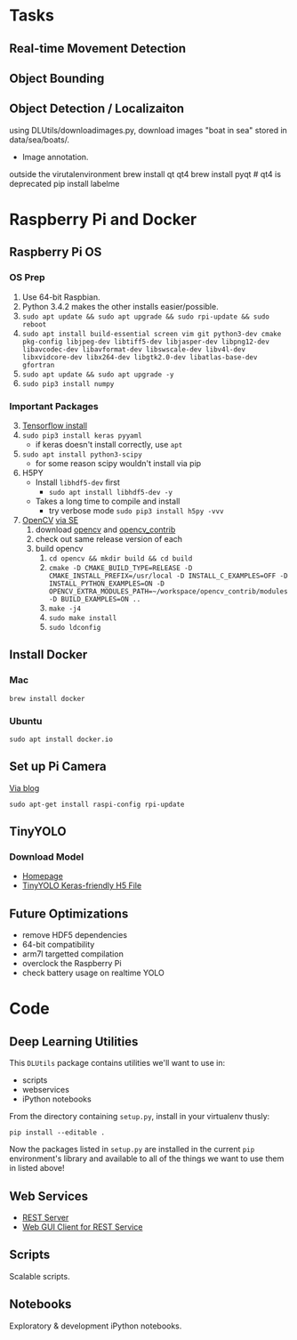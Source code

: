 # Tasks

## Real-time Movement Detection

## Object Bounding

## Object Detection / Localizaiton

using DLUtils/downloadimages.py, download images "boat in sea"
stored in data/sea/boats/.

* Image annotation.

outside the virutalenvironment
brew install qt qt4 
brew install pyqt  # qt4 is deprecated
pip install labelme

# Raspberry Pi and Docker

## Raspberry Pi OS

### OS Prep

  1. Use 64-bit Raspbian. 
  2. Python 3.4.2 makes the other installs easier/possible.
  3. `sudo apt update && sudo apt upgrade && sudo rpi-update && sudo reboot`
  4. `sudo apt install build-essential screen vim git python3-dev cmake pkg-config libjpeg-dev libtiff5-dev libjasper-dev libpng12-dev libavcodec-dev libavformat-dev libswscale-dev libv4l-dev libxvidcore-dev libx264-dev libgtk2.0-dev libatlas-base-dev gfortran`
  5. `sudo apt update && sudo apt upgrade -y`
  6. `sudo pip3 install numpy`

### Important Packages

  3. [Tensorflow install](https://github.com/samjabrahams/tensorflow-on-raspberry-pi)
  4. `sudo pip3 install keras pyyaml`
      * if keras doesn't install correctly, use `apt`
  5. `sudo apt install python3-scipy` 
      * for some reason scipy wouldn't install via pip
  6. H5PY
      * Install `libhdf5-dev` first
          * `sudo apt install libhdf5-dev -y`
      * Takes a long time to compile and install
          * try verbose mode `sudo pip3 install h5py -vvv`
  7. [OpenCV](https://opencv.org) [via SE](https://raspberrypi.stackexchange.com/questions/69169/how-to-install-opencv-on-raspberry-pi-3-in-raspbian-jessie)
      1. download [opencv](https://github.com/opencv) and [opencv_contrib](https://github.com/opencv/opencv_contrib)
      2. check out same release version of each
      3. build opencv
          1. `cd opencv && mkdir build && cd build`
          2. `cmake -D CMAKE_BUILD_TYPE=RELEASE -D CMAKE_INSTALL_PREFIX=/usr/local -D INSTALL_C_EXAMPLES=OFF -D INSTALL_PYTHON_EXAMPLES=ON -D OPENCV_EXTRA_MODULES_PATH=~/workspace/opencv_contrib/modules -D BUILD_EXAMPLES=ON ..`
          3. `make -j4`
          4. `sudo make install`
          5. `sudo ldconfig`


## Install Docker
### Mac

    brew install docker


### Ubuntu

    sudo apt install docker.io


## Set up Pi Camera

[Via blog](https://larrylisky.com/2016/11/24/enabling-raspberry-pi-camera-v2-under-ubuntu-mate/)

    sudo apt-get install raspi-config rpi-update

## TinyYOLO

### Download Model

  * [Homepage](https://pjreddie.com/darknet/yolo/)
  * [TinyYOLO Keras-friendly H5 File](https://drive.google.com/open?id=1zm4diNjmf1-MOwFTQ8QhPrBSpQHJ1JM5)


## Future Optimizations

  * remove HDF5 dependencies
  * 64-bit compatibility
  * arm7l targetted compilation
  * overclock the Raspberry Pi
  * check battery usage on realtime YOLO


# Code

## Deep Learning Utilities

This `DLUtils` package contains utilities we'll want to use in:

  * scripts
  * webservices
  * iPython notebooks

From the directory containing `setup.py`, install in your virtualenv thusly:

    pip install --editable .

Now the packages listed in `setup.py` are installed in the current `pip` environment's library and available to all of the things we want to use them in listed above!

## Web Services

  * [REST Server](webservices/rest_server/README.md)
  * [Web GUI Client for REST Service](webservices/webui/README.md)

## Scripts

Scalable scripts.


## Notebooks

Exploratory & development iPython notebooks.